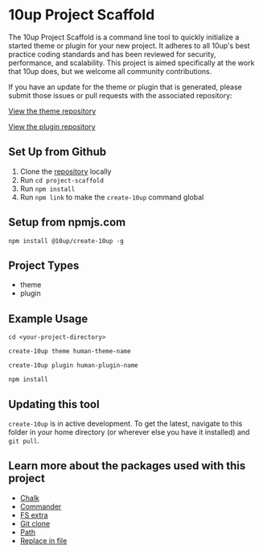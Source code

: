 # 10up Project Scaffold

The 10up Project Scaffold is a command line tool to quickly initialize a started theme or plugin for your new project. It adheres to all 10up's best practice coding standards and has been reviewed for security, performance, and scalability. This project is aimed specifically at the work that 10up does, but we welcome all community contributions.

If you have an update for the theme or plugin that is generated, please submit those issues or pull requests with the associated repository:

[View the theme repository](https://github.com/10up/theme-scaffold)

[View the plugin repository](https://github.com/10up/plugin-scaffold)

## Set Up from Github

1.  Clone the [repository](https://github.com/10up/project-scaffold) locally
2.  Run `cd project-scaffold`
3.  Run `npm install`
4.  Run `npm link` to make the `create-10up` command global

## Setup from npmjs.com

`npm install @10up/create-10up -g`

## Project Types

*   theme
*   plugin

## Example Usage

`cd <your-project-directory>`

`create-10up theme human-theme-name`

`create-10up plugin human-plugin-name`

`npm install`

## Updating this tool

`create-10up` is in active development. To get the latest, navigate to this folder in your home directory (or wherever else you have it installed) and `git pull`.

## Learn more about the packages used with this project

*   [Chalk](https://www.npmjs.com/package/chalk)
*   [Commander](https://www.npmjs.com/package/commander)
*   [FS extra](https://www.npmjs.com/package/fs-extra)
*   [Git clone](https://www.npmjs.com/package/git-clone)
*   [Path](https://www.npmjs.com/package/path)
*   [Replace in file](https://www.npmjs.com/package/replace-in-file)